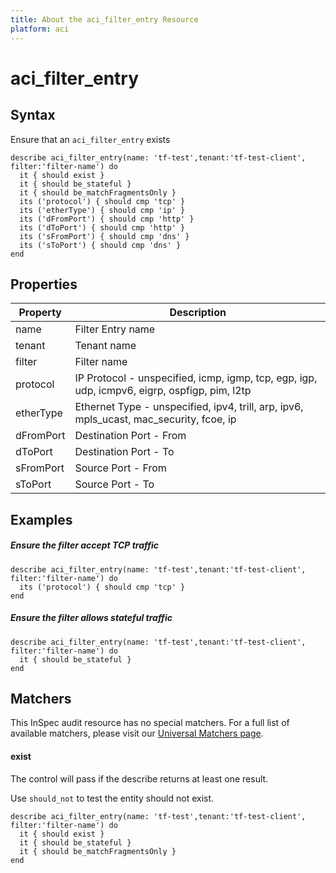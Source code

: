 ```yaml
---
title: About the aci_filter_entry Resource
platform: aci
---
```


# aci\_filter\_entry

## Syntax

Ensure that an `aci_filter_entry` exists

```
describe aci_filter_entry(name: 'tf-test',tenant:'tf-test-client', filter:'filter-name') do
  it { should exist }
  it { should be_stateful }
  it { should be_matchFragmentsOnly }
  its ('protocol') { should cmp 'tcp' }
  its ('etherType') { should cmp 'ip' }
  its ('dFromPort') { should cmp 'http' }
  its ('dToPort') { should cmp 'http' }
  its ('sFromPort') { should cmp 'dns' }
  its ('sToPort') { should cmp 'dns' }
end
```

## Properties

|Property                         | Description|
| ---                             | --- |
| name                       | Filter Entry name |
| tenant                       | Tenant name |
| filter                       | Filter name |
| protocol                       | IP Protocol - unspecified, icmp, igmp, tcp, egp, igp, udp, icmpv6, eigrp, ospfigp, pim, l2tp |
| etherType                      | Ethernet Type - unspecified, ipv4, trill, arp, ipv6, mpls_ucast, mac_security, fcoe, ip|
| dFromPort                      | Destination Port - From |
| dToPort                      | Destination Port - To |
| sFromPort                      | Source Port - From |
| sToPort                      | Source Port - To |


## Examples

##### Ensure the filter accept TCP traffic
```
describe aci_filter_entry(name: 'tf-test',tenant:'tf-test-client', filter:'filter-name') do
  its ('protocol') { should cmp 'tcp' }
end
```

##### Ensure the filter allows stateful traffic
```
describe aci_filter_entry(name: 'tf-test',tenant:'tf-test-client', filter:'filter-name') do
  it { should be_stateful }
end
```

## Matchers

This InSpec audit resource has no special matchers. For a full list of available matchers, please visit our [Universal Matchers page](https://www.inspec.io/docs/reference/matchers/).

#### exist

The control will pass if the describe returns at least one result.

Use `should_not` to test the entity should not exist.

```
describe aci_filter_entry(name: 'tf-test',tenant:'tf-test-client', filter:'filter-name') do
  it { should exist }
  it { should be_stateful }
  it { should be_matchFragmentsOnly }
end
```
